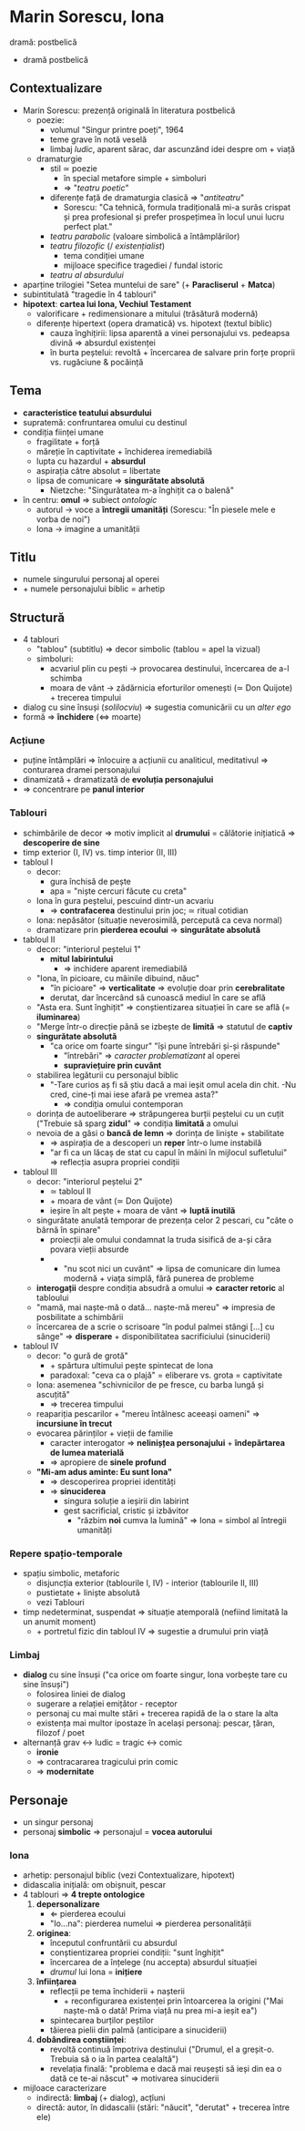 Marin Sorescu, Iona
===
dramă: postbelică

* dramă postbelică

## Contextualizare

* Marin Sorescu: prezență originală în literatura postbelică
	* poezie:
		* volumul "Singur printre poeți", 1964
		* teme grave în notă veselă
		* limbaj *ludic*, aparent sărac, dar ascunzând idei despre om + viață
	* dramaturgie
		* stil ≃ poezie
			* în special metafore simple + simboluri
			* ⇒ "*teatru poetic*"
		* diferențe față de dramaturgia clasică ⇒ "*antiteatru*"
			* Sorescu: "Ca tehnică, formula tradițională mi-a surâs crispat și prea profesional și prefer prospețimea în locul unui lucru perfect plat."
		* *teatru parabolic* (valoare simbolică a întâmplărilor)
		* *teatru filozofic* (/ *existențialist*)
			* tema condiției umane
			* mijloace specifice tragediei / fundal istoric
		* *teatru al absurdului*
* aparține trilogiei "Setea muntelui de sare" (+ **Paracliserul** + **Matca**)
* subintitulată "tragedie în 4 tablouri"
* **hipotext**: **cartea lui Iona, Vechiul Testament**
	* valorificare + redimensionare a mitului (trăsătură modernă)
	* diferențe hipertext (opera dramatică) vs. hipotext (textul biblic)
		* cauza înghițirii: lipsa aparentă a vinei personajului vs. pedeapsa divină ⇒ absurdul existenței
		* în burta peștelui: revoltă + încercarea de salvare prin forțe proprii vs. rugăciune & pocăință

## Tema

* **caracteristice teatului absurdului**
* supratemă: confruntarea omului cu destinul
* condiția ființei umane
	* fragilitate + forță
	* măreție în captivitate + închiderea iremediabilă
	* lupta cu hazardul + **absurdul**
	* aspirația către absolut = libertate
	* lipsa de comunicare ⇒ **singurătate absolută**
		* Nietzche: "Singurătatea m-a înghițit ca o balenă"
* în centru: **omul** ⇒ subiect *ontologic*
	* autorul → voce a **întregii umanități** (Sorescu: "În piesele mele e vorba de noi")
	* Iona → imagine a umanității

## Titlu

* numele singurului personaj al operei
* \+ numele personajului biblic = arhetip

## Structură

* 4 tablouri
	* "tablou" (subtitlu) ⇒ decor simbolic (tablou = apel la vizual)
	* simboluri:
		* acvariul plin cu pești → provocarea destinului, încercarea de a-l schimba
		* moara de vânt → zădărnicia eforturilor omenești (≃ Don Quijote) + trecerea timpului
* dialog cu sine însuși (*solilocviu*) ⇒ sugestia comunicării cu un *alter ego*
* formă ⇒ **închidere** (⇔ moarte)

### Acțiune

* puține întâmplări ⇒ înlocuire a acțiunii cu analiticul, meditativul ⇒ conturarea dramei personajului
* dinamizată + dramatizată de **evoluția personajului**
* ⇒ concentrare pe **panul interior**

### Tablouri

* schimbările de decor ⇒ motiv implicit al **drumului** = călătorie inițiatică ⇒ **descoperire de sine**
* timp exterior (I, IV) vs. timp interior (II, III)
* tabloul I
	* decor:
		* gura închisă de pește
		* apa = "niște cercuri făcute cu creta"
	* Iona în gura peștelui, pescuind dintr-un acvariu
		* ⇒ **contrafacerea** destinului prin joc; ≃ ritual cotidian
	* Iona: nepăsător (situație neverosimilă, percepută ca ceva normal)
	* dramatizare prin **pierderea ecoului** ⇒ **singurătate absolută**
* tabloul II
	* decor: "interiorul peștelui 1"
		* **mitul labirintului**
			* ⇒ inchidere aparent iremediabilă
	* "Iona, în picioare, cu mâinile dibuind, năuc"
		* "în picioare" ⇒ **verticalitate** ⇒ evoluție doar prin **cerebralitate**
		* derutat, dar încercând să cunoască mediul în care se află
	* "Asta era. Sunt înghițit" ⇒ conștientizarea situației în care se află (= **iluminarea**)
	* "Merge într-o direcție până se izbește de **limită** ⇒ statutul de **captiv**
	* **singurătate absolută**
		* "ca orice om foarte singur" "își pune întrebări și-și răspunde"
			* "întrebări" ⇒ *caracter problematizant* al operei
			* **supraviețuire prin cuvânt**
	* stabilirea legăturii cu personajul biblic
		* "-Tare curios aș fi să știu dacă a mai ieșit omul acela din chit. -Nu cred, cine-ți mai iese afară pe vremea asta?"
			* ⇒ condiția omului contemporan
	* dorința de autoeliberare ⇒ străpungerea burții peștelui cu un cuțit ("Trebuie să sparg **zidul**" ⇒ condiția **limitată** a omului
	* nevoia de a găsi o **bancă de lemn** ⇒ dorința de liniște + stabilitate
		* ⇒ aspirația de a descoperi un **reper** într-o lume instabilă
		* "ar fi ca un lăcaș de stat cu capul în mâini în mijlocul sufletului" ⇒ reflecția asupra propriei condiții
* tabloul III
	* decor: "interiorul peștelui 2"
		* ≃ tabloul II
		* \+ moara de vânt (≃ Don Quijote)
		* ieșire în alt pește + moara de vânt ⇒ **luptă inutilă**
	* singurătate anulată temporar de prezența celor 2 pescari, cu "câte o bârnă în spinare"
		* proiecții ale omului condamnat la truda sisifică de a-și căra povara vieții absurde
		*  + "nu scot nici un cuvânt" ⇒ lipsa de comunicare din lumea modernă + viața simplă, fără punerea de probleme
	* **interogații** despre condiția absudră a omului ⇒ **caracter retoric** al tabloului
	* "mamă, mai naște-mă o dată... naște-mă mereu" ⇒ impresia de posbilitate a schimbării
	* încercarea de a scrie o scrisoare "în podul palmei stângi [...] cu sânge" ⇒ **disperare** + disponibilitatea sacrificiului (sinuciderii)
* tabloul IV
	* decor: "o gură de grotă"
		* \+ spărtura ultimului pește spintecat de Iona
		* paradoxal: "ceva ca o plajă" = eliberare vs. grota = captivitate
	* Iona: asemenea "schivnicilor de pe fresce, cu barba lungă și ascuțită"
		* ⇒ trecerea timpului
	* reapariția pescarilor + "mereu întâlnesc aceeași oameni" ⇒ **incursiune în trecut**
	* evocarea părinților + vieții de familie
		* caracter interogator ⇒ **nelinișțea personajului** + **îndepărtarea de lumea materială**
		* ⇒ apropiere de **sinele profund**
	* **"Mi-am adus aminte: Eu sunt Iona"**
		* ⇒ descoperirea propriei identități
		* ⇒ **sinuciderea**
			* singura soluție a ieșirii din labirint
			* gest sacrificial, cristic și izbăvitor
				* "răzbim **noi** cumva la lumină" ⇒ Iona = simbol al întregii umanități

### Repere spațio-temporale

* spațiu simbolic, metaforic
	* disjuncția exterior (tablourile I, IV) - interior (tablourile II, III)
	* pustietate + liniște absolută
	* vezi Tablouri
* timp nedeterminat, suspendat ⇒ situație atemporală (nefiind limitată la un anumit moment)
	* \+ portretul fizic din tabloul IV ⇒ sugestie a drumului prin viață

### Limbaj

* **dialog** cu sine însuși ("ca orice om foarte singur, Iona vorbește tare cu sine însuși")
	* folosirea liniei de dialog
	* sugerare a relației emițător - receptor
	* personaj cu mai multe stări + trecerea rapidă de la o stare la alta
	* existența mai multor ipostaze în același personaj: pescar, țăran, filozof / poet
* alternanță grav ↔ ludic = tragic ↔ comic
	* **ironie**
	* ⇒ contracararea tragicului prin comic
	* ⇒ **modernitate**

## Personaje

* un singur personaj
* personaj **simbolic** ⇒ personajul = **vocea autorului**

### Iona

* arhetip: personajul biblic (vezi Contextualizare, hipotext)
* didascalia inițială: om obișnuit, pescar
* 4 tablouri ⇒ **4 trepte ontologice**
	1. **depersonalizare**
		* ⇐ pierderea ecoului
		* "Io...na": pierderea numelui ⇒ pierderea personalității
	2. **originea**:
		* începutul confruntării cu absurdul
		* conștientizarea propriei condiții: "sunt înghițit"
		* încercarea de a înțelege (nu accepta) absurdul situației
		* *drumul* lui Iona = **inițiere**
	3. **înființarea**
		* reflecții pe tema închiderii + nașterii
			* \+ reconfigurarea existenței prin întoarcerea la origini ("Mai naște-mă o dată! Prima viață nu prea mi-a ieșit ea")
		* spintecarea burților peștilor
		* tăierea pielii din palmă (anticipare a sinuciderii)
	4. **dobândirea conștiinței**:
		* revoltă continuă împotriva destinului ("Drumul, el a greșit-o. Trebuia să o ia în partea cealaltă")
		* revelația finală: "problema e dacă mai reușești să ieși din ea o dată ce te-ai născut" ⇒ motivarea sinuciderii
* mijloace caracterizare
	* indirectă: **limbaj** (+ dialog), acțîuni
	* directă: autor, în didascalii (stări: "năucit", "derutat" + trecerea între ele)